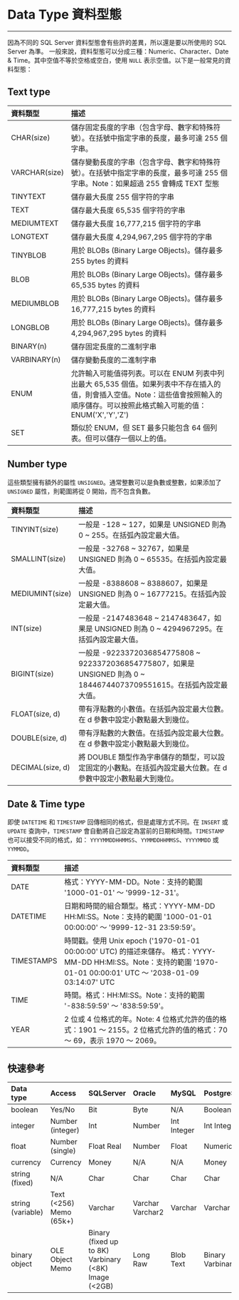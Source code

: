 # Data Type 資料型態

---

因為不同的 SQL Server 資料型態會有些許的差異，所以還是要以所使用的 SQL Server 為準。 一般來說，資料型態可以分成三種：Numeric、Character、Date & Time。其中空值不等於空格或空白，使用 `NULL` 表示空值。以下是一般常見的資料型態：

## Text type

| 資料類型 | 描述 |
| :--- | :--- |
| CHAR\(size\) | 儲存固定長度的字串（包含字母、數字和特殊符號）。在括號中指定字串的長度，最多可達 255 個字串。 |
| VARCHAR\(size\) | 儲存變動長度的字串（包含字母、數字和特殊符號）。在括號中指定字串的長度，最多可達 255 個字串。Note：如果超過 255 會轉成 TEXT 型態 |
| TINYTEXT | 儲存最大長度 255 個字符的字串 |
| TEXT | 儲存最大長度 65,535 個字符的字串 |
| MEDIUMTEXT | 儲存最大長度 16,777,215 個字符的字串 |
| LONGTEXT | 儲存最大長度 4,294,967,295 個字符的字串 |
| TINYBLOB | 用於 BLOBs \(Binary Large OBjects\)。儲存最多 255 bytes 的資料 |
| BLOB | 用於 BLOBs \(Binary Large OBjects\)。儲存最多 65,535 bytes 的資料 |
| MEDIUMBLOB | 用於 BLOBs \(Binary Large OBjects\)。儲存最多 16,777,215 bytes 的資料 |
| LONGBLOB | 用於 BLOBs \(Binary Large OBjects\)。儲存最多 4,294,967,295 bytes 的資料 |
| BINARY\(n\) | 儲存固定長度的二進制字串 |
| VARBINARY\(n\) | 儲存變動長度的二進制字串 |
| ENUM | 允許輸入可能值得列表。可以在 ENUM 列表中列出最大 65,535 個值。如果列表中不存在插入的值，則會插入空值。Note：這些值會按照輸入的順序儲存。可以按照此格式輸入可能的值：ENUM\('X','Y','Z'\) |
| SET | 類似於 ENUM，但 SET 最多只能包含 64 個列表。但可以儲存一個以上的值。 |

## Number type

這些類型擁有額外的屬性 `UNSIGNED`。通常整數可以是負數或整數，如果添加了 `UNSIGNED` 屬性，則範圍將從 0 開始，而不包含負數。

| 資料類型 | 描述 |
| :--- | :--- |
| TINYINT\(size\) | 一般是 -128 ~ 127，如果是 UNSIGNED 則為 0 ~ 255。在括弧內設定最大值。 |
| SMALLINT\(size\) | 一般是 -32768 ~ 32767，如果是 UNSIGNED 則為 0 ~ 65535。在括弧內設定最大值。 |
| MEDIUMINT\(size\) | 一般是 -8388608 ~ 8388607，如果是 UNSIGNED 則為 0 ~ 16777215。在括弧內設定最大值。 |
| INT\(size\) | 一般是 -2147483648 ~ 2147483647，如果是 UNSIGNED 則為 0 ~ 4294967295。在括弧內設定最大值。 |
| BIGINT\(size\) | 一般是 -9223372036854775808 ~ 9223372036854775807，如果是 UNSIGNED 則為 0 ~ 18446744073709551615。在括弧內設定最大值。 |
| FLOAT\(size, d\) | 帶有浮點數的小數值。在括弧內設定最大位數。在 d 參數中設定小數點最大到幾位。 |
| DOUBLE\(size, d\) | 帶有浮點數的大數值。在括弧內設定最大位數。在 d 參數中設定小數點最大到幾位。 |
| DECIMAL\(size, d\) | 將 DOUBLE 類型作為字串儲存的類型，可以設定固定的小數點。在括弧內設定最大位數。在 d 參數中設定小數點最大到幾位。 |

## Date & Time type

即使 `DATETIME` 和 `TIMESTAMP` 回傳相同的格式，但是處理方式不同。在 `INSERT` 或 `UPDATE` 查詢中，`TIMESTAMP` 會自動將自己設定為當前的日期和時間。`TIMESTAMP` 也可以接受不同的格式，如： `YYYYMMDDHHMMSS`、`YYMMDDHHMMSS`、`YYYYMMDD` 或  `YYMMDD`。

| 資料類型 | 描述 |
| :--- | :--- |
| DATE | 格式：YYYY-MM-DD。Note：支持的範圍 '1000-01-01' ～ '9999-12-31'。 |
| DATETIME | 日期和時間的組合類型。格式：YYYY-MM-DD HH:MI:SS。Note：支持的範圍 '1000-01-01 00:00:00' ～ '9999-12-31 23:59:59'。 |
| TIMESTAMPS | 時間戳。使用 Unix epoch \('1970-01-01 00:00:00' UTC\) 的描述來儲存。 格式：YYYY-MM-DD HH:MI:SS。Note：支持的範圍 '1970-01-01 00:00:01' UTC ～ '2038-01-09 03:14:07' UTC |
| TIME | 時間。格式：HH:MI:SS。Note：支持的範圍 '-838:59:59' ～ '838:59:59'。 |
| YEAR | 2 位或 4 位格式的年。Note: 4 位格式允許的值的格式：1901 ～ 2155。2 位格式允許的值的格式：70 ～ 69，表示 1970 ～ 2069。 |

## 快速參考

| **Data type** | **Access** | **SQLServer** | **Oracle** | **MySQL** | **PostgreSQL** |
| :--- | :--- | :--- | :--- | :--- | :--- |
| boolean | Yes/No | Bit | Byte | N/A | Boolean |
| integer | Number \(integer\) | Int | Number | Int Integer | Int Integer |
| float | Number \(single\) | Float Real | Number | Float | Numeric |
| currency | Currency | Money | N/A | N/A | Money |
| string \(fixed\) | N/A | Char | Char | Char | Char |
| string \(variable\) | Text \(&lt;256\) Memo \(65k+\) | Varchar | Varchar Varchar2 | Varchar | Varchar |
| binary object | OLE Object Memo | Binary \(fixed up to 8K\) Varbinary \(&lt;8K\) Image \(&lt;2GB\) | Long Raw | Blob Text | Binary Varbinary |



